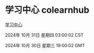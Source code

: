 # 学习中心 colearnhub
[学习中心](http://219.139.197.74:56308/colearnhub/)

2024年 10月 31日 星期四 03:00:02 CST

2024年 10月 30日 星期三 19:00:02 GMT
